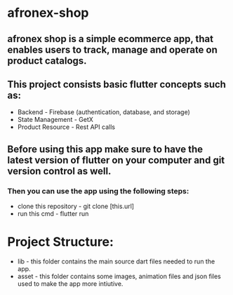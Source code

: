 # afronex-shop
## afronex shop is a simple ecommerce app, that enables users to track, manage and operate on product catalogs.

## This project consists basic flutter concepts such as:
- Backend - Firebase (authentication, database, and storage) 
- State Management - GetX
- Product Resource - Rest API calls 

## Before using this app make sure to have the latest version of flutter on your computer and git version control as well.
### Then you can use the app using the following steps:

- clone this repository - git clone [this.url]
- run this cmd - flutter run 

# Project Structure:
- lib - this folder contains the main source dart files needed to run the app.
- asset - this folder contains some images, animation files and json files used to make the app more intiutive.

